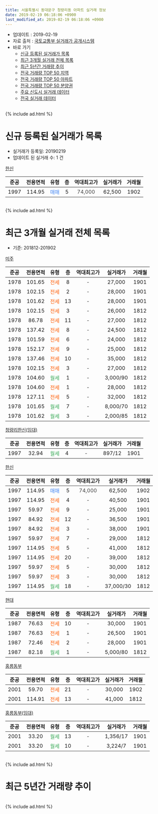 ```yaml
---
title: 서울특별시 동대문구 청량리동 아파트 실거래 정보
date: 2019-02-19 06:18:06 +0900
last_modified_at: 2019-02-19 06:18:06 +0900
---
```


* 업데이트 : 2019-02-19
* 자료 출처 : [국토교통부 실거래가 공개시스템](http://rt.molit.go.kr)
* 바로 가기
    * [신규 등록된 실거래가 목록](#신규-등록된-실거래가-목록)
    * [최근 3개월 실거래 전체 목록](#최근-3개월-실거래-전체-목록)
    * [최근 5년간 거래량 추이](#최근-5년간-거래량-추이)
    * [전국 거래량 TOP 50 지역](https://inasie.github.io/apt-trade-info/최근-3개월-전국에서-가장-거래가-많이-발생한-지역)
    * [전국 거래량 TOP 50 아파트](https://inasie.github.io/apt-trade-info/최근-3개월-전국에서-가장-거래가-많이-발생한-아파트)
    * [전국 거래량 TOP 50 분양권](https://inasie.github.io/apt-trade-info/최근-3개월-전국에서-가장-거래가-많이-발생한-분양권)
    * [주요 신도시 실거래 데이터](https://inasie.github.io/apt-trade-info/주요-신도시)
    * [전국 실거래 데이터](https://inasie.github.io/apt-trade-info/전국)
<br>
{% include ad.html %}
<br>

# 신규 등록된 실거래가 목록
* 실거래가 등록일: 20190219
* 업데이트 된 실거래 수: 1 건


[한신](https://search.naver.com/search.naver?query=%EC%84%9C%EC%9A%B8%ED%8A%B9%EB%B3%84%EC%8B%9C+%EB%8F%99%EB%8C%80%EB%AC%B8%EA%B5%AC+%EC%B2%AD%EB%9F%89%EB%A6%AC%EB%8F%99+%ED%95%9C%EC%8B%A0)

|준공|전용면적|유형|층|역대최고가|실거래가|거래월|
|:---:|:---:|:---:|:---:|:---:|:---:|:---:|
|1997|114.95|<span style="color:#4285f3">매매</span>|5|<span style="color:#444444">74,000</span>|62,500|1902|


<br>
{% include ad.html %}
<br>

# 최근 3개월 실거래 전체 목록
* 기준: 201812-201902


[미주](https://search.naver.com/search.naver?query=%EC%84%9C%EC%9A%B8%ED%8A%B9%EB%B3%84%EC%8B%9C+%EB%8F%99%EB%8C%80%EB%AC%B8%EA%B5%AC+%EC%B2%AD%EB%9F%89%EB%A6%AC%EB%8F%99+%EB%AF%B8%EC%A3%BC)

|준공|전용면적|유형|층|역대최고가|실거래가|거래월|
|:---:|:---:|:---:|:---:|:---:|:---:|:---:|
|1978|101.65|<span style="color:#ff5a00">전세</span>|8|<span style="color:#444444">-</span>|27,000|1901|
|1978|102.15|<span style="color:#ff5a00">전세</span>|2|<span style="color:#444444">-</span>|28,000|1901|
|1978|101.62|<span style="color:#ff5a00">전세</span>|13|<span style="color:#444444">-</span>|28,000|1901|
|1978|102.15|<span style="color:#ff5a00">전세</span>|3|<span style="color:#444444">-</span>|26,000|1812|
|1978|86.78|<span style="color:#ff5a00">전세</span>|11|<span style="color:#444444">-</span>|27,000|1812|
|1978|137.42|<span style="color:#ff5a00">전세</span>|8|<span style="color:#444444">-</span>|24,500|1812|
|1978|101.59|<span style="color:#ff5a00">전세</span>|6|<span style="color:#444444">-</span>|24,000|1812|
|1978|152.17|<span style="color:#ff5a00">전세</span>|9|<span style="color:#444444">-</span>|25,000|1812|
|1978|137.46|<span style="color:#ff5a00">전세</span>|10|<span style="color:#444444">-</span>|35,000|1812|
|1978|102.15|<span style="color:#ff5a00">전세</span>|3|<span style="color:#444444">-</span>|27,000|1812|
|1978|104.60|<span style="color:#34a853">월세</span>|1|<span style="color:#444444">-</span>|3,000/90|1812|
|1978|104.60|<span style="color:#ff5a00">전세</span>|1|<span style="color:#444444">-</span>|28,000|1812|
|1978|127.11|<span style="color:#ff5a00">전세</span>|5|<span style="color:#444444">-</span>|32,000|1812|
|1978|101.65|<span style="color:#34a853">월세</span>|7|<span style="color:#444444">-</span>|8,000/70|1812|
|1978|101.62|<span style="color:#34a853">월세</span>|3|<span style="color:#444444">-</span>|2,000/85|1812|

[청량리한신(임대)](https://search.naver.com/search.naver?query=%EC%84%9C%EC%9A%B8%ED%8A%B9%EB%B3%84%EC%8B%9C+%EB%8F%99%EB%8C%80%EB%AC%B8%EA%B5%AC+%EC%B2%AD%EB%9F%89%EB%A6%AC%EB%8F%99+%EC%B2%AD%EB%9F%89%EB%A6%AC%ED%95%9C%EC%8B%A0%28%EC%9E%84%EB%8C%80%29)

|준공|전용면적|유형|층|역대최고가|실거래가|거래월|
|:---:|:---:|:---:|:---:|:---:|:---:|:---:|
|1997|32.94|<span style="color:#34a853">월세</span>|4|<span style="color:#444444">-</span>|897/12|1901|

[한신](https://search.naver.com/search.naver?query=%EC%84%9C%EC%9A%B8%ED%8A%B9%EB%B3%84%EC%8B%9C+%EB%8F%99%EB%8C%80%EB%AC%B8%EA%B5%AC+%EC%B2%AD%EB%9F%89%EB%A6%AC%EB%8F%99+%ED%95%9C%EC%8B%A0)

|준공|전용면적|유형|층|역대최고가|실거래가|거래월|
|:---:|:---:|:---:|:---:|:---:|:---:|:---:|
|1997|114.95|<span style="color:#4285f3">매매</span>|5|<span style="color:#444444">74,000</span>|62,500|1902|
|1997|114.95|<span style="color:#ff5a00">전세</span>|4|<span style="color:#444444">-</span>|40,500|1901|
|1997|59.97|<span style="color:#ff5a00">전세</span>|9|<span style="color:#444444">-</span>|25,000|1901|
|1997|84.92|<span style="color:#ff5a00">전세</span>|12|<span style="color:#444444">-</span>|36,500|1901|
|1997|84.92|<span style="color:#ff5a00">전세</span>|3|<span style="color:#444444">-</span>|38,000|1901|
|1997|59.97|<span style="color:#ff5a00">전세</span>|7|<span style="color:#444444">-</span>|29,000|1812|
|1997|114.95|<span style="color:#ff5a00">전세</span>|5|<span style="color:#444444">-</span>|41,000|1812|
|1997|114.95|<span style="color:#ff5a00">전세</span>|20|<span style="color:#444444">-</span>|39,000|1812|
|1997|59.97|<span style="color:#ff5a00">전세</span>|5|<span style="color:#444444">-</span>|30,000|1812|
|1997|59.97|<span style="color:#ff5a00">전세</span>|3|<span style="color:#444444">-</span>|30,000|1812|
|1997|114.95|<span style="color:#34a853">월세</span>|18|<span style="color:#444444">-</span>|37,000/30|1812|

[현대](https://search.naver.com/search.naver?query=%EC%84%9C%EC%9A%B8%ED%8A%B9%EB%B3%84%EC%8B%9C+%EB%8F%99%EB%8C%80%EB%AC%B8%EA%B5%AC+%EC%B2%AD%EB%9F%89%EB%A6%AC%EB%8F%99+%ED%98%84%EB%8C%80)

|준공|전용면적|유형|층|역대최고가|실거래가|거래월|
|:---:|:---:|:---:|:---:|:---:|:---:|:---:|
|1987|76.63|<span style="color:#ff5a00">전세</span>|10|<span style="color:#444444">-</span>|30,000|1901|
|1987|76.63|<span style="color:#ff5a00">전세</span>|1|<span style="color:#444444">-</span>|26,500|1901|
|1987|72.46|<span style="color:#ff5a00">전세</span>|2|<span style="color:#444444">-</span>|28,000|1901|
|1987|82.18|<span style="color:#34a853">월세</span>|1|<span style="color:#444444">-</span>|5,000/80|1812|

[홍릉동부](https://search.naver.com/search.naver?query=%EC%84%9C%EC%9A%B8%ED%8A%B9%EB%B3%84%EC%8B%9C+%EB%8F%99%EB%8C%80%EB%AC%B8%EA%B5%AC+%EC%B2%AD%EB%9F%89%EB%A6%AC%EB%8F%99+%ED%99%8D%EB%A6%89%EB%8F%99%EB%B6%80)

|준공|전용면적|유형|층|역대최고가|실거래가|거래월|
|:---:|:---:|:---:|:---:|:---:|:---:|:---:|
|2001|59.70|<span style="color:#ff5a00">전세</span>|21|<span style="color:#444444">-</span>|30,000|1902|
|2001|114.91|<span style="color:#ff5a00">전세</span>|13|<span style="color:#444444">-</span>|41,000|1812|

[홍릉동부(임대)](https://search.naver.com/search.naver?query=%EC%84%9C%EC%9A%B8%ED%8A%B9%EB%B3%84%EC%8B%9C+%EB%8F%99%EB%8C%80%EB%AC%B8%EA%B5%AC+%EC%B2%AD%EB%9F%89%EB%A6%AC%EB%8F%99+%ED%99%8D%EB%A6%89%EB%8F%99%EB%B6%80%28%EC%9E%84%EB%8C%80%29)

|준공|전용면적|유형|층|역대최고가|실거래가|거래월|
|:---:|:---:|:---:|:---:|:---:|:---:|:---:|
|2001|33.20|<span style="color:#34a853">월세</span>|13|<span style="color:#444444">-</span>|1,356/17|1901|
|2001|33.20|<span style="color:#34a853">월세</span>|10|<span style="color:#444444">-</span>|3,224/7|1901|


<br>
{% include ad.html %}
<br>

# 최근 5년간 거래량 추이


<div style="width:100%;">
    <canvas id="deal_progress" height="200"></canvas>
</div>

<script>
new Chart(document.getElementById("deal_progress"), {
    type: 'line',
    data: {
        labels: ['201402','201403','201404','201405','201406','201407','201408','201409','201410','201411','201412','201501','201502','201503','201504','201505','201506','201507','201508','201509','201510','201511','201512','201601','201602','201603','201604','201605','201606','201607','201608','201609','201610','201611','201612','201701','201702','201703','201704','201705','201706','201707','201708','201709','201710','201711','201712','201801','201802','201803','201804','201805','201806','201807','201808','201809','201810','201811','201812','201901','201902'],
        datasets: [{
            label: '매매',
            pointRadius: 1,
            data: [16, 21, 8, 9, 8, 15, 19, 20, 10, 10, 7, 11, 19, 23, 13, 19, 17, 11, 10, 16, 11, 5, 12, 11, 8, 13, 19, 22, 12, 35, 18, 20, 17, 9, 7, 9, 6, 19, 22, 19, 15, 13, 6, 8, 23, 15, 11, 23, 12, 10, 3, 10, 6, 20, 25, 5, 1, 5, 0, 0, 1],
            borderColor: "rgba(255, 201, 14, 1)",
            backgroundColor: "rgba(255, 201, 14, 0.5)",
            fill: false,
            lineTension: 0
        },{
            label: '전월세',
            pointRadius: 1,
            data: [20, 0, 22, 25, 13, 14, 14, 21, 18, 18, 18, 17, 16, 23, 23, 26, 16, 24, 12, 9, 24, 16, 20, 19, 21, 18, 16, 10, 18, 19, 12, 18, 15, 25, 24, 15, 20, 21, 31, 20, 15, 22, 15, 26, 15, 20, 27, 14, 21, 22, 21, 15, 10, 17, 21, 19, 22, 14, 20, 13, 1],
            borderColor: "rgba(0, 141, 185, 1)",
            backgroundColor: "rgba(0, 141, 185, 0.5)",
            fill: false,
            lineTension: 0
        }
        ]
    },
    options: {
        responsive: true,
        title: {
            display: false
        },
        tooltips: {
            mode: 'index',
            intersect: false
        },
        hover: {
            mode: 'nearest',
            intersect: true
        },
        scales: {
            xAxes: [{
                display: true,
                scaleLabel: {
                    display: true,
                    labelString: '년/월'
                }
            }],
            yAxes: [{
                display: true,
                ticks: {
                    suggestedMin: 0,
                },
                scaleLabel: {
                    display: true,
                    labelString: '실거래 수'
                }
            }]
        }
    }
});

</script>


<br>
{% include ad.html %}
<br>

